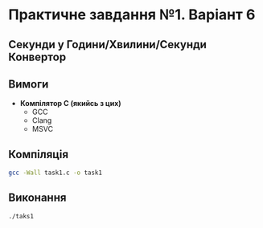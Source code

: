 # Практичне завдання №1. Варіант 6
## Секунди у Години/Хвилини/Секунди Конвертор

## Вимоги
- **Компілятор С (якийсь з цих)**
  - GCC
  - Clang
  - MSVC

## Компіляція
```sh
gcc -Wall task1.c -o task1
```
## Виконання
```sh
./taks1
```
